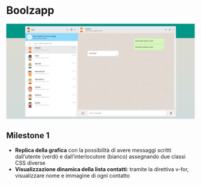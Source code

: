 Boolzapp
===

![alt text](milestone-1/assets/img/Boolzapp-screenshot.png)

## Milestone 1
- **Replica della grafica** con la possibilità di avere messaggi scritti dall’utente (verdi) e dall’interlocutore (bianco) assegnando due classi CSS diverse
- **Visualizzazione dinamica della lista contatti**: tramite la direttiva v-for, visualizzare nome e immagine di ogni contatto
